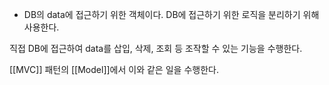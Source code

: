 
- DB의 data에 접근하기 위한 객체이다. DB에 접근하기 위한 로직을 분리하기 위해 사용한다.

직접 DB에 접근하여 data를 삽입, 삭제, 조회 등 조작할 수 있는 기능을 수행한다.

[[MVC]] 패턴의 [[Model]]에서 이와 같은 일을 수행한다.